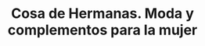 ---
title: "Cosa de Hermanas. Moda y complementos para la mujer"
url: /yuncos-toledo/cosa-de-hermanas-moda-y-complementos-para-la-mujer/
shop: ropa
---